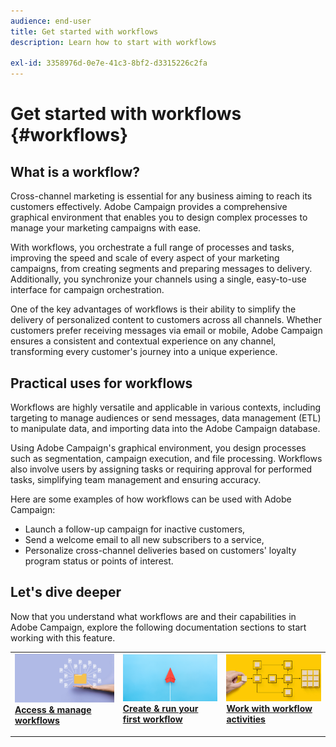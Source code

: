 ```yaml
---
audience: end-user
title: Get started with workflows
description: Learn how to start with workflows
 
exl-id: 3358976d-0e7e-41c3-8bf2-d3315226c2fa
---
```

# Get started with workflows {#workflows}

## What is a workflow?

Cross-channel marketing is essential for any business aiming to reach its customers effectively. Adobe Campaign provides a comprehensive graphical environment that enables you to design complex processes to manage your marketing campaigns with ease.

With workflows, you orchestrate a full range of processes and tasks, improving the speed and scale of every aspect of your marketing campaigns, from creating segments and preparing messages to delivery. Additionally, you synchronize your channels using a single, easy-to-use interface for campaign orchestration.

One of the key advantages of workflows is their ability to simplify the delivery of personalized content to customers across all channels. Whether customers prefer receiving messages via email or mobile, Adobe Campaign ensures a consistent and contextual experience on any channel, transforming every customer's journey into a unique experience.

## Practical uses for workflows

Workflows are highly versatile and applicable in various contexts, including targeting to manage audiences or send messages, data management (ETL) to manipulate data, and importing data into the Adobe Campaign database.

Using Adobe Campaign's graphical environment, you design processes such as segmentation, campaign execution, and file processing. Workflows also involve users by assigning tasks or requiring approval for performed tasks, simplifying team management and ensuring accuracy.

Here are some examples of how workflows can be used with Adobe Campaign:

* Launch a follow-up campaign for inactive customers,
* Send a welcome email to all new subscribers to a service,
* Personalize cross-channel deliveries based on customers' loyalty program status or points of interest.

## Let's dive deeper

Now that you understand what workflows are and their capabilities in Adobe Campaign, explore the following documentation sections to start working with this feature.

<table style="table-layout:fixed"><tr style="border: 0;">
<td>
<a href="access-monitor.md">
<img alt="Access and manage workflows" src="assets/do-not-localize/workflow-access.jpeg">
</a>
<div>
<a href="access-monitor.md"><strong>Access & manage workflows</strong></a>
</div>
<p>
</td>
<td>
<a href="create-workflow.md">
<img alt="Create and run your first workflow" src="assets/do-not-localize/workflow-create.jpeg">
</a>
<div><a href="create-workflow.md"><strong>Create & run your first workflow</strong>
</div>
<p>
</td>
<td>
<a href="activities/about-activities.md">
<img alt="Work with workflow activities" src="assets/do-not-localize/workflow-activities.jpeg">
</a>
<div>
<a href="activities/about-activities.md"><strong>Work with workflow activities</strong></a>
</div>
<p></td>
</tr></table>